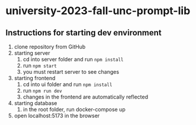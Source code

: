 # university-2023-fall-unc-prompt-lib

## Instructions for starting dev environment
1. clone repository from GitHub
2. starting server
    1. cd into server folder and run `npm install`
    2. run `npm start`
    3. you must restart server to see changes
3. starting frontend
    1. cd into ui folder and run `npm install`
    2. run `npm run dev`
    3. changes in the frontend are automatically reflected
4. starting database
    1. in the root folder, run docker-compose up
5. open localhost:5173 in the browser